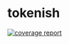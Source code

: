 # tokenish

[![coverage report](https://gitlab.com/hack8883509/authentification-generator/badges/1-init-2/coverage.svg)](https://gitlab.com/hack8883509/authentification-generator/-/commits/master)
